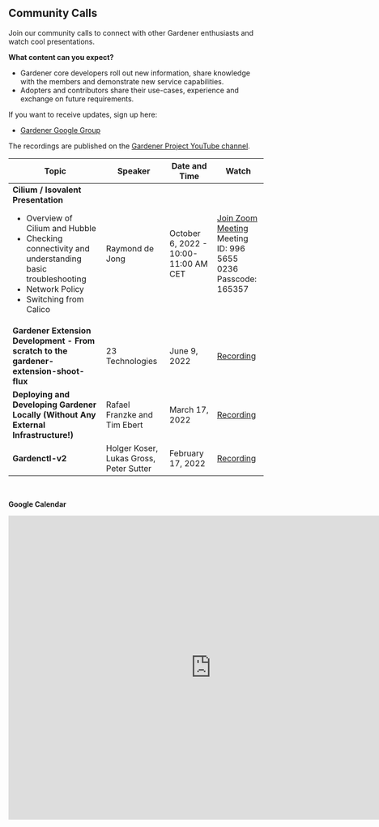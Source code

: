 ## Community Calls
Join our community calls to connect with other Gardener enthusiasts and watch cool presentations.

**What content can you expect?**
- Gardener core developers roll out new information, share knowledge with the members and demonstrate new service capabilities.
- Adopters and contributors share their use-cases, experience and exchange on future requirements.

If you want to receive updates, sign up here:
- [Gardener Google Group](https://groups.google.com/g/gardener)

The recordings are published on the [Gardener Project YouTube channel](https://www.youtube.com/channel/UCwUhwKFREV8Su0gwAJQX7tw).

| Topic | Speaker | Date and Time | Watch |
| ----- | ------- | ------------- | ------- |
| **Cilium / Isovalent Presentation**<br> <ul><li>Overview of Cilium and Hubble</li><li>Checking connectivity and understanding basic troubleshooting</li><li>Network Policy</li><li>Switching from Calico</li></ul>     |  Raymond de Jong         |     October 6, 2022 - 10:00-11:00 AM CET                  |[Join Zoom Meeting](https://sap-se.zoom.us/j/99656550236?pwd=bHVucnhXSFRBbm5Cdm9OTnNWb3Y0dz09)<br>Meeting ID: 996 5655 0236<br>Passcode: 165357|
|**Gardener Extension Development - From scratch to the gardener-extension-shoot-flux**|23 Technologies|June 9, 2022|[Recording](https://www.youtube.com/watch?v=nG2FRYL05mc)|
|**Deploying and Developing Gardener Locally (Without Any External Infrastructure!)**|Rafael Franzke and Tim Ebert|March 17, 2022| [Recording](https://www.youtube.com/watch?v=nV_JI8YWwY4)|
|**Gardenctl-v2**|Holger Koser, Lukas Gross, Peter Sutter|February 17, 2022|[Recording](https://www.youtube.com/watch?v=U1VvyQiE3Jg)|

<br>

**Google Calendar**
<iframe src="https://calendar.google.com/calendar/embed?src=gardener.cloud.community%40gmail.com&ctz=Europe%2FBerlin" style="border: 0" width="800" height="600" frameborder="0" scrolling="no"></iframe>

